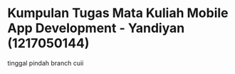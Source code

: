 # Kumpulan Tugas Mata Kuliah Mobile App Development - Yandiyan (1217050144)
tinggal pindah branch cuii
